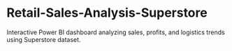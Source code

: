# Retail-Sales-Analysis-Superstore
Interactive Power BI dashboard analyzing sales, profits, and logistics trends using Superstore dataset.
